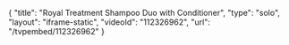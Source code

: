 {
    "title": "Royal Treatment Shampoo Duo with Conditioner",
    "type": "solo",
    "layout": "iframe-static",
    "videoId": "112326962",
    "url": "\/tvpembed\/112326962"
}